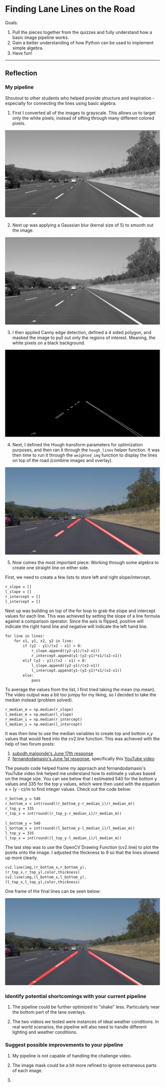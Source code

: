 # **Finding Lane Lines on the Road** 

Goals:
1. Pull the pieces together from the quizzes and fully understand how a basic image pipeline works.
2. Gain a better understanding of how Python can be used to implement simple algebra.
3. Have fun!

---

## Reflection

### My pipeline

Shoutout to other students who helped provide structure and inspiration - especially for connecting the lines using basic algebra.

1. First I converted all of the images to grayscale. This allows us to target only the white pixels, instead of sifting through many different colored pixels.

![alt text](https://github.com/tlapinsk/CarND-LaneLines-P1/blob/master/output_images/gray_solidWhiteRight.jpg?raw=true "Grayscale Output")

2. Next up was applying a Gaussian blur (kernal size of 5) to smooth out the image.

![alt text](https://github.com/tlapinsk/CarND-LaneLines-P1/blob/master/output_images/gaussian_solidWhiteRight.jpg?raw=true "Gaussian Blur Output")

3. I then applied Canny edge detection, defined a 4 sided polygon, and masked the image to pull out only the regions of interest. Meaning, the white pixels on a black background.

![alt text](https://github.com/tlapinsk/CarND-LaneLines-P1/blob/master/output_images/masked_solidWhiteRight.jpg?raw=true "Masked Output")

4. Next, I defined the Hough transform parameters for optimization purposes, and then ran it through the `hough_lines` helper function. It was then time to run it through the `weighted_img` function to display the lines on top of the road (combine images and overlay).

![alt text](https://github.com/tlapinsk/CarND-LaneLines-P1/blob/master/output_images/overlay_solidWhiteRight.jpg?raw=true "Overlay Output")

5. Now comes the most important piece: Working through some algebra to create one straight line on either side. 

First, we need to create a few lists to store left and right slope/intercept. 

	r_slope = []
	l_slope = []
	r_intercept = []
	l_intercept = []

Next up was building on top of the for loop to grab the slope and intercept values for each line. This was achieved by setting the slope of a line formula against a comparison operator. Since the axis is flipped, positive will indicate the right hand line and negative will indicate the left hand line. 

	for line in lines:
		for x1, y1, x2, y2 in line:
			if (y2 - y1)/(x2 - x1) > 0:
				r_slope.append((y2-y1)/(x2-x1))
				r_intercept.append(y1-(y2-y1)*x1/(x2-x1))
			elif (y2 - y1)/(x2 - x1) < 0:
				l_slope.append((y2-y1)/(x2-x1))
				l_intercept.append(y1-(y2-y1)*x1/(x2-x1))
			else:
				pass

To average the values from the list, I first tried taking the mean (np.mean). The video output was a bit too jumpy for my liking, so I decided to take the median instead (problem solved).

	r_median_m = np.median(r_slope)
	l_median_m = np.median(l_slope)
	r_median_i = np.median(r_intercept)
	l_median_i = np.median(l_intercept)
    
It was then time to use the median variables to create top and bottom x,y values that would feed into the cv2.line function. This was achieved with the help of two forum posts:

1. [subodh.malgonde's June 17th response](https://discussions.udacity.com/t/project-1-finding-lanes/259763/32)
2. [fernandodamasio's June 1st response](https://discussions.udacity.com/t/lane-extrapolation-help/253653/3), specifically this [YouTube video](https://www.youtube.com/watch?v=ibxvtsMOVgQ)

The pseudo code helped frame my approach and fernandodamasio's YouTube video link helped me understand how to estimate y values based on the image size. You can see below that I estimated 540 for the bottom y values and 335 for the top y values, which were then used with the equation x = (y - c)/m to find integer values. Check out the code below:

	r_bottom_y = 540
	r_bottom_x = int(round((r_bottom_y-r_median_i)/r_median_m))
	r_top_y = 335
	r_top_x = int(round((r_top_y-r_median_i)/r_median_m))
  
	l_bottom_y = 540
	l_bottom_x = int(round((l_bottom_y-l_median_i)/l_median_m))
	l_top_y = 335
	l_top_x = int(round((l_top_y-l_median_i)/l_median_m))

The last step was to use the OpenCV Drawing Function (cv2.line) to plot the points onto the image. I adjusted the thickness to 9 so that the lines showed up more clearly.

	cv2.line(img,(r_bottom_x,r_bottom_y),(r_top_x,r_top_y),color,thickness)
	cv2.line(img,(l_bottom_x,l_bottom_y),(l_top_x,l_top_y),color,thickness)

One frame of the final lines can be seen below:

![alt text](https://github.com/tlapinsk/CarND-LaneLines-P1/blob/master/output_images/lines_solidWhiteRight.jpg?raw=true "Lines Output")

### Identify potential shortcomings with your current pipeline

1. The pipeline could be further optimized to "shake" less. Particularly near the bottom part of the lane overlays.

2. The two videos we tested were instances of ideal weather conditions. In real world scenarios, the pipeline will also need to handle different lighting and weather conditions.

### Suggest possible improvements to your pipeline

1. My pipeline is not capable of handling the challenge video.

2. The image mask could be a bit more refined to ignore extraneous parts of each image.

3.
